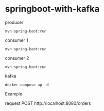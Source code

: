 # springboot-with-kafka

producer

    mvn spring-boot:run
    
consumer 1
    
    mvn spring-boot:run
    
consumer 2

    mvn spring-boot:run
    
kafka

    docker-compose up -d
    
    
Example 

request POST
    http://localhost:8080/orders
